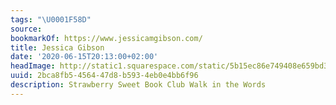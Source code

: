 ```yaml
---
tags: "\U0001F58D"
source:
bookmarkOf: https://www.jessicamgibson.com/
title: Jessica Gibson
date: '2020-06-15T20:13:00+02:00'
headImage: http://static1.squarespace.com/static/5b15ec86e749408e659bd3c4/t/5d813d5129447844308f3f4c/1568750931171/Website-lexicon.jpg?format=1500w
uuid: 2bca8fb5-4564-47d8-b593-4eb0e4bb6f96
description: Strawberry Sweet Book Club Walk in the Words
---
```


